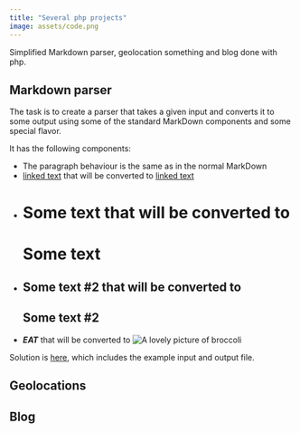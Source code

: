 ```yaml
---
title: "Several php projects"
image: assets/code.png
---
```


Simplified Markdown parser, geolocation something and blog done with php.

## Markdown parser
>
The task is to create a parser that takes a given input and converts it to some output using some of the standard MarkDown components and some special flavor.
>
It has the following components:
* The paragraph behaviour is the same as in the normal MarkDown
* [linked text](URL) that will be converted to <a href="URL">linked text</a>
* # Some text that will be converted to <h1>Some text</h1>
* ## Some text #2 that will be converted to <h2>Some text #2</h2>
* ___EAT___ that will be converted to <img src="https://upload.wikimedia.org/wikipedia/commons/thumb/0/03/Broccoli_and_cross_section_edit.jpg/320px-Broccoli_and_cross_section_edit.jpg" title="Broccoli is yummy!" alt="A lovely picture of broccoli" />


Solution is [here](/projects/php/markdown-parser), which includes the example input and output file.

## Geolocations

## Blog
